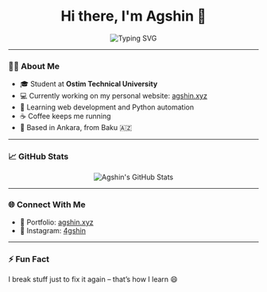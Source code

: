 <h1 align="center">Hi there, I'm Agshin 👋</h1>

<p align="center">
  <img src="https://readme-typing-svg.demolab.com?font=Fira+Code&pause=1000&color=00F7FF&center=true&vCenter=true&width=435&lines=Part-time+engineer,+full-time+learner;Loves+minimal+designs+%26+clean+code" alt="Typing SVG" />
</p>

---

### 🧑‍💻 About Me

- 🎓 Student at **Ostim Technical University**
- 💻 Currently working on my personal website: [agshin.xyz](https://agshin.xyz)
- 🌱 Learning web development and Python automation
- ☕ Coffee keeps me running
- 📍 Based in Ankara, from Baku 🇦🇿

---

### 📈 GitHub Stats

<p align="center">
  <img src="https://github-readme-stats.vercel.app/api?username=agshinzada&show_icons=true&theme=tokyonight" alt="Agshin's GitHub Stats" />
</p>

---

### 🌐 Connect With Me

- 💼 Portfolio: [agshin.xyz](https://agshin.xyz)
- 📸 Instagram: [4gshin](https://instagram.com/4gshin)

---

### ⚡ Fun Fact

I break stuff just to fix it again – that’s how I learn 😄



<!--
**4gshin/4gshin** is a ✨ _special_ ✨ repository because its `README.md` (this file) appears on your GitHub profile.

Here are some ideas to get you started:

- 🔭 I’m currently working on ...
- 🌱 I’m currently learning ...
- 👯 I’m looking to collaborate on ...
- 🤔 I’m looking for help with ...
- 💬 Ask me about ...
- 📫 How to reach me: ...
- 😄 Pronouns: ...
- ⚡ Fun fact: ...
-->

